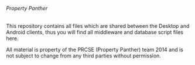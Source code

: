 ###### Property Panther 

This repository contains all files which are shared between the Desktop and Android clients, thus you will find all middleware and database script files here.


All material is property of the PRCSE (Property Panther) team 2014 and is not subject to change from any third parties without permission.

